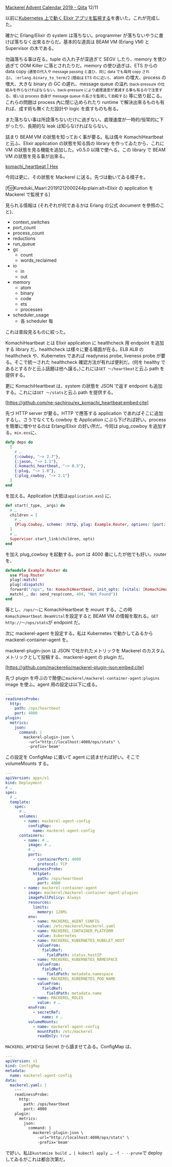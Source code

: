 <!--
{"id":"26006613480752582","title":"Elixir の application を Mackerel で監視する","categories":["Programming","Elixir","Mackerel"],"draft":"no"}
-->

[Mackerel Advent Calendar 2019 - Qiita](https://qiita.com/advent-calendar/2019/mackerel) 12/11

以前に[Kubernetes 上で動く Elixir アプリを監視する](https://c4se.hatenablog.com/entry/2019/09/10/204428)を書いた。これが完成した。

確かに Erlang/Elixir の system は落ちない。programmer が落ちないやうに書けば落ちなく出來るからだ。基本的な道具は BEAM VM (Erlang VM) と Supervisor の木である。

勿論落ちる事は在る。tuple の入れ子が深過ぎて SEGV したり、memory を使ひ過ぎて OOM Killer に落とされたりだ。memory の使ひ過ぎは、ETS からの data copy <small>(通常の代入や message passing と違ひ、同じ data でも毎囘 copy される)</small>、`:erlang.binary_to_term/2` <small>(理由は ETS のに近い)</small>、atom の増大、process の増大、大きな binary の GC の遲れ、message queue の溢れ <small>(back-pressure の仕組みを作らなければならない。back-pressure により處理速度が激減する事も有るので注意する。或いは process 自身が message queue の長さを監視して自殺する)</small> 等に依り起こる。これらの問題は process 內に閉じ込められたり runtime で解決出來るものも有れば、成す術も無くただ設計や logic を直すものも有る。

また落ちない事は所詮落ちないだけに過ぎない。處理速度が一時的/恒常的に下がったり、長期的な leak は知らなければならない。

詰まり BEAM VM の狀態を知っておく事が要る。私は偶々 KomachiHeartbeat と云ふ、Elixir application の狀態を知る爲の library を作ってゐたから、これに VM の狀態を見る機能を追加した。v0.5.0 以降で使へる。この library で BEAM VM の狀態を見る事が出來る。

[komachi_heartbeat | Hex](https://hex.pm/packages/komachi_heartbeat)

今囘は更に、その狀態を Mackerel に送る。先づは動いてゐる樣子を。

[f:id:Kureduki_Maari:20191212000244p:plain:alt=Elixir の application を Mackerel で監視する]

見られる情報は (それぞれが何であるかは Erlang の公式 document を參照のこと)、

- context_switches
- port_count
- process_count
- reductions
- run_queue
- gc
  - count
  - words_reclaimed
- io
  - in
  - out
- memory
  - atom
  - binary
  - code
  - ets
  - processes
- scheduler_usage
  - 各 scheduler 毎

これは普段見るものに絞った。

KomachiHeartbeat とは Elixir application に healthcheck 用 endpoint を追加する library だ。healthcheck は樣々に要る場面が在る。ELB ALB の healthcheck や、Kubernetes であれば readyness probe, liveness probe が要る。そこで統一された healthcheck 確認方法が有れば便利だ。(何を healthy であるとするかと云ふ話題は他へ譲る。)これには`GET 〜/heartbeat`と云ふ path を提供する。

更に KomachiHeartbeat は、system の狀態を JSON で返す endpoint も追加する。これには`GET 〜/stats`と云ふ path を提供する。

[https://github.com/ne-sachirou/ex_komachi_heartbeat:embed:cite]

先づ HTTP server が要る。HTTP で應答する application であればそこに追加するし、さうでなくても cowboy を Application にぶら下げれば好い。process を簡單に増やせるのは Erlang/Elixir の好い所だ。今囘は plug_cowboy を追加する。`mix.exs`に、

```elixir
defp deps do
  [
    # …
    {:cowboy, "~> 2.7"},
    {:jason, "~> 1.1"},
    {:komachi_heartbeat, "~> 0.5"},
    {:plug, "~> 1.8"},
    {:plug_cowboy, "~> 2.1"}
  ]
end
```

を加える。Application (大抵は`application.exs`) に、

```elixir
def start(_type, _args) do
  # …
  children = [
    # …
    {Plug.Cowboy, scheme: :http, plug: Example.Router, options: [port: 4000]}
  ]
  # …
  Supervisor.start_link(children, opts)
end
```

を加え plug_cowboy を起動する。port は 4000 番にしたが他でも好い。router を、

```elixir
defmodule Example.Router do
  use Plug.Router
  plug(:match)
  plug(:dispatch)
  forward("/ops", to: KomachiHeartbeat, init_opts: [vitals: [KomachiHeartbeat.BeamVital]])
  match(_, do: send_resp(conn, 404, "Not Found"))
end
```

等とし、`/ops/〜`に KomachiHeartbeat を mount する。この時`KomachiHeartbeat.BeamVital`を設定すると BEAM VM の情報を取れる。`GET http://〜/ops/stats`が endpoint だ。

次に mackerel-agent を設定する。私は Kubernetes で動かしてゐるから mackerel-container-agent を。

mackerel-plugin-json は JSON で吐かれたメトリックを Mackerel のカスタムメトリックとして投稿する、mackerel-agent の plugin だ。

[https://github.com/mackerelio/mackerel-plugin-json:embed:cite]

先づ plugin を呼ぶので簡便に`mackerel/mackerel-container-agent:plugins` image を使ふ。agent 用の設定は以下に成る。

```yaml
---
readinessProbe:
  http:
    path: /ops/heartbeat
    port: 4000
plugin:
  metrics:
    json:
      command: |
        mackerel-plugin-json \
          -url="http://localhost:4000/ops/stats" \
          -prefix='beam'
```

この設定を ConfigMap に置いて agent に読ませれば好い。そこで volumeMounts する。

```yaml
---
apiVersion: apps/v1
kind: Deployment
# …
spec:
  # …
  template:
    spec:
      # …
      volumes:
        - name: mackerel-agent-config
          configMap:
            name: mackerel-agent-config
      containers:
        - name: # …
          image: # …
          # …
          ports:
            - containerPort: 4000
              protocol: TCP
          readinessProbe:
            httpGet:
              path: /ops/heartbeat
              port: 4000
        - name: mackerel-container-agent
          image: mackerel/mackerel-container-agent:plugins
          imagePullPolicy: Always
          resources:
            limits:
              memory: 128Mi
          env:
            - name: MACKEREL_AGENT_CONFIG
              value: /etc/mackerel/mackerel.yaml
            - name: MACKEREL_CONTAINER_PLATFORM
              value: kubernetes
            - name: MACKEREL_KUBERNETES_KUBELET_HOST
              valueFrom:
                fieldRef:
                  fieldPath: status.hostIP
            - name: MACKEREL_KUBERNETES_NAMESPACE
              valueFrom:
                fieldRef:
                  fieldPath: metadata.namespace
            - name: MACKEREL_KUBERNETES_POD_NAME
              valueFrom:
                fieldRef:
                  fieldPath: metadata.name
            - name: MACKEREL_ROLES
              value: # …
          envFrom:
            - secretRef:
                name: # …
          volumeMounts:
            - name: mackerel-agent-config
              mountPath: /etc/mackerel
              readOnly: true
```

`MACKEREL_APIKEY`は Secret から讀ませてゐる。ConfigMap は、

```yaml
---
apiVersion: v1
kind: ConfigMap
metadata:
  name: mackerel-agent-config
data:
  mackerel.yaml: |
    ---
    readinessProbe:
      http:
        path: /ops/heartbeat
        port: 4000
    plugin:
      metrics:
        json:
          command: |
            mackerel-plugin-json \
              -url="http://localhost:4000/ops/stats" \
              -prefix='beam'
```

で好い。私は`kustomize build … | kubectl apply … -f - --prune`で deploy してゐるがこれは都合次第だ。
